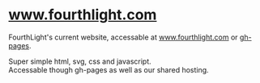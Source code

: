 www.fourthlight.com
==========
FourthLight's current website, accessable at <a href="http://www.fourthlight.com/">www.fourthlight.com</a> or <a href="http://fourthlight.github.io/fourthlight/">gh-pages</a>. <br>

Super simple html, svg, css and javascript. <br>
Accessable though gh-pages as well as our shared hosting. <br>
